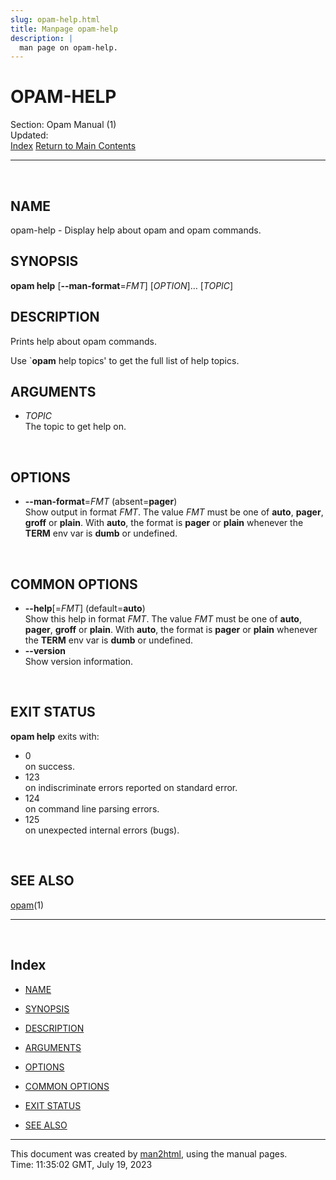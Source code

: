 ```yaml
---
slug: opam-help.html
title: Manpage opam-help
description: |
  man page on opam-help.
---
```

# OPAM-HELP

Section: Opam Manual (1)  
Updated:  
[Index](#index) [Return to Main Contents](index.html)

-----

<span id="lbAB"> </span>

## NAME

opam-help - Display help about opam and opam commands.
<span id="lbAC"> </span>

## SYNOPSIS

**opam help** \[**--man-format**=*FMT*\] \[*OPTION*\]… \[*TOPIC*\]
<span id="lbAD"> </span>

## DESCRIPTION

Prints help about opam commands.

Use \`**opam** help topics' to get the full list of help topics.
<span id="lbAE"> </span>

## ARGUMENTS

  - *TOPIC*  
    The topic to get help on.

<span id="lbAF"> </span>

## OPTIONS

  - **--man-format**=*FMT* (absent=**pager**)  
    Show output in format *FMT*. The value *FMT* must be one of
    **auto**, **pager**, **groff** or **plain**. With **auto**, the
    format is **pager** or **plain** whenever the **TERM** env var is
    **dumb** or undefined.

<span id="lbAG"> </span>

## COMMON OPTIONS

  - **--help**\[=*FMT*\] (default=**auto**)  
    Show this help in format *FMT*. The value *FMT* must be one of
    **auto**, **pager**, **groff** or **plain**. With **auto**, the
    format is **pager** or **plain** whenever the **TERM** env var is
    **dumb** or undefined.
  - **--version**  
    Show version information.

<span id="lbAH"> </span>

## EXIT STATUS

**opam help** exits with:

  - 0  
    on success.
  - 123  
    on indiscriminate errors reported on standard error.
  - 124  
    on command line parsing errors.
  - 125  
    on unexpected internal errors (bugs).

<span id="lbAI"> </span>

## SEE ALSO

[opam](../man1/opam.1.html)(1)

-----

<span id="index"> </span>

## Index

  - [NAME](#lbAB)

  - [SYNOPSIS](#lbAC)

  - [DESCRIPTION](#lbAD)

  - [ARGUMENTS](#lbAE)

  - [OPTIONS](#lbAF)

  - [COMMON OPTIONS](#lbAG)

  - [EXIT STATUS](#lbAH)

  - [SEE ALSO](#lbAI)

-----

This document was created by [man2html](/cgi-bin/man/man2html), using
the manual pages.  
Time: 11:35:02 GMT, July 19, 2023
